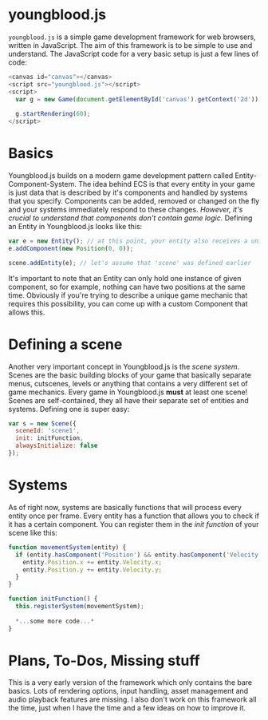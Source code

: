 # youngblood.js

`youngblood.js` is a simple game development framework for web browsers, written in JavaScript. The aim of this framework is to be
simple to use and understand. The JavaScript code for a very basic setup is just a few lines of code:

```javascript
<canvas id="canvas"></canvas>
<script src="youngblood.js"></script>
<script>
  var g = new Game(document.getElementById('canvas').getContext('2d'));
  
  g.startRendering(60);
</script>
```

# Basics
Youngblood.js builds on a modern game development pattern called Entity-Component-System. The idea behind ECS is that every entity 
in your game is just data that is described by it's components and handled by systems that you specify. Components can be added, removed
or changed on the fly and your systems immediately respond to these changes. *However, it's crucial to understand that components don't
contain game logic.* Defining an Entity in Youngblood.js looks like this:

```javascript
var e = new Entity(); // at this point, your entity also receives a unique numeral identifier
e.addComponent(new Position(0, 0));

scene.addEntity(e); // let's assume that 'scene' was defined earlier
```

It's important to note that an Entity can only hold one instance of given component, so for example, nothing can have two positions
at the same time. Obviously if you're trying to describe a unique game mechanic that requires this possibility, you can come up with
a custom Component that allows this.

# Defining a scene

Another very important concept in Youngblood.js is the *scene system*. Scenes are the basic building blocks of your game that basically
separate menus, cutscenes, levels or anything that contains a very different set of game mechanics. Every game in Youngblood.js **must**
at least one scene! Scenes are self-contained, they all have their separate set of entities and systems. Defining one is super easy:

```javascript
var s = new Scene({
  sceneId: 'scene1',
  init: initFunction,
  alwaysInitialize: false
});
```

# Systems

As of right now, systems are basically functions that will process every entity once per frame. Every entity has a function that allows
you to check if it has a certain component. You can register them in the *init function* of your scene like this:

```javascript
function movementSystem(entity) {
  if (entity.hasComponent('Position') && entity.hasComponent('Velocity')) {
    entity.Position.x += entity.Velocity.x;
    entity.Position.y += entity.Velocity.y;
  }
}

function initFunction() {
  this.registerSystem(movementSystem);
  
  *...some more code...*
}
```

# Plans, To-Dos, Missing stuff

This is a very early version of the framework which only contains the bare basics. Lots of rendering options, input handling, asset
management and audio playback features are missing. I also don't work on this framework all the time, just when I have the time
and a few ideas on how to improve it.
